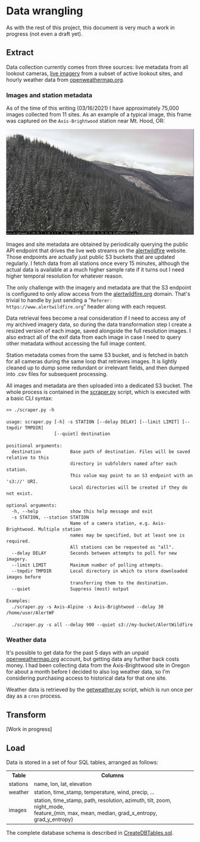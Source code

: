 Data wrangling
=================

As with the rest of this project, this document is very much a work in progress (not even a draft yet).

## Extract

Data collection currently comes from three sources: live metadata from all lookout cameras, [live imagery](http://www.alertwildfire.org/) from a subset of active lookout sites, and hourly weather data from [openweathermap.org](https://openweathermap.org).

### Images and station metadata

As of the time of this writing (03/16/2021) I have approximately 75,000 images collected from 11 sites. As an example of a typical image, this frame was captured on the `Axis-Brightwood` station near Mt. Hood, OR:

![Brightwood Mt. Hood](./demo-image-2.png)

<!-- ![Alpine Meadows](./demo-image.jpg) -->

Images and site metadata are obtained by periodically querying the public API endpoint that drives the live web streams on the [alertwildfire](http://www.alertwildfire.org/) website.
Those endpoints are actually just public S3 buckets that are updated regularly. I fetch data from all stations once every 15 minutes, although the actual data is available at a much higher sample rate if it turns out I need higher temporal resolution for whatever reason.

The only challenge with the imagery and metadata are that the S3 endpoint is configured to only allow access from the [alertwildfire.org](alertwildfire.org) domain.
That's trivial to handle by just sending a "`Referer: https://www.alertwildfire.org`" header along with each request.

Data retrieval fees become a real consideration if I need to access any of my archived imagery data, so during the data transformation step I create a resized version of each image, saved alongside the full resolution images.
I also extract all of the exif data from each image in case I need to query other metadata without accessing the full image content.

Station metadata comes from the same S3 bucket, and is fetched in batch for all cameras during the same loop that retrieves images.
It is lightly cleaned up to dump some redundant or irrelevant fields, and then dumped into .csv files for subsequent processing.

All images and metadata are then uploaded into a dedicated S3 bucket.
The whole process is contained in the [scraper.py](./scraper.py) script, which is executed with a basic CLI syntax:

```
>> ./scraper.py -h

usage: scraper.py [-h] -s STATION [--delay DELAY] [--limit LIMIT] [--tmpdir TMPDIR]
                  [--quiet] destination

positional arguments:
  destination           Base path of destination. Files will be saved relative to this
                        directory in subfolders named after each station.
                        This value may point to an S3 endpoint with an 's3://' URI.
                        Local directories will be created if they do not exist.

optional arguments:
  -h, --help            show this help message and exit
  -s STATION, --station STATION
                        Name of a camera station, e.g. Axis-Brightwood. Multiple station
                        names may be specified, but at least one is required.
                        All stations can be requested as "all".
  --delay DELAY         Seconds between attempts to poll for new imagery.
  --limit LIMIT         Maximum number of polling attempts.
  --tmpdir TMPDIR       Local directory in which to store downloaded images before
                        transferring them to the destination.
  --quiet               Suppress (most) output
 
Examples:
  ./scraper.py -s Axis-Alpine -s Axis-Brightwood --delay 30 /home/user/AlertWF
  
  ./scraper.py -s all --delay 900 --quiet s3://my-bucket/AlertWildfire
```

### Weather data

It's possible to get data for the past 5 days with an unpaid [openweathermap.org](openweathermap.org) account, but getting data any further back costs money. I had been collecting data from the Axis-Brightwood site in Oregon for about a month before I decided to also log weather data, so I'm considering purchasing access to historical data for that one site.

Weather data is retrieved by the [getweather.py](./getweather.py) script, which is run once per day as a `cron` process.

## Transform

[Work in progress]

<!--

```python
import numpy as np
from skimage import data
from skimage.io import imread, imsave
from skimage.util import img_as_ubyte
from skimage.filters.rank import entropy
from skimage.morphology import disk
from skimage.color import rgb2hsv, rgb2gray, rgb2yuv

img = imread('fname.jpg')
img_gray = rgb2gray(img)
img_entropy = entropy(img_gray, disk(5))
imsave('fname-entropy.jpg', img_entropy)
```
-->

## Load

Data is stored in a set of four SQL tables, arranged as follows:

<table style='display:block; width: 100%'>
    <tr><th>Table</th><th>Columns</th></tr>
    <tr><td>stations</td><td>name, lon, lat, elevation</td></tr>
    <tr><td>weather</td><td>station, time_stamp, temperature, wind, precip, ...</td></tr>
    <tr><td>images</td><td>
        station, time_stamp, path, resolution, azimuth, tilt, zoom, night_mode,<br/>
        feature_{min, max, mean, median, grad_x_entropy, grad_y_entropy}
    </td></tr>
</table>

The complete database schema is described in [CreateDBTables.sql](CreateDBTables.sql).